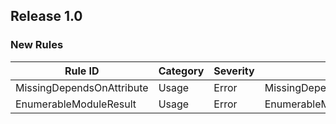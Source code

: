 ## Release 1.0

### New Rules

Rule ID | Category | Severity | Notes
--------|----------|----------|--------------------
MissingDependsOnAttribute | Usage | Error | MissingDependsOnAttributeAnalyzer
EnumerableModuleResult | Usage | Error | EnumerableModuleResultAnalyzerAnalyzer